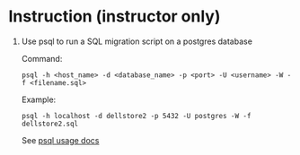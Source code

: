 # Instruction (instructor only)

1. Use psql to run a SQL migration script on a postgres database  

    Command: 
    ```
    psql -h <host_name> -d <database_name> -p <port> -U <username> -W -f <filename.sql>
    ```

    Example:
    ```
    psql -h localhost -d dellstore2 -p 5432 -U postgres -W -f dellstore2.sql
    ```

    See [psql usage docs](https://www.postgresql.org/docs/current/app-psql.html)

    